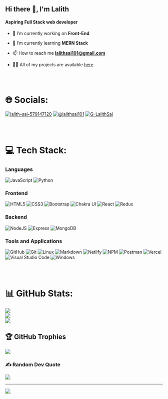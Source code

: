 ## Hi there 👋, I'm Lalith

#### Aspiring Full Stack web developer

- 🔭 I’m currently working on **Front-End**

- 🌱 I’m currently learning **MERN Stack**

- 📫 How to reach me **lalithsai101@gmail.com**

- 👨‍💻 All of my projects are available [here](https://lalith-sai-portfolio.vercel.app/)

<br/>
<br/>

# 🌐 Socials:

<p align="left">
<a href="https://linkedin.com/in/lalith-sai-579147120" target="_blank"><img src="https://img.shields.io/badge/LinkedIn-1D87DA?style=for-the-badge&logo=linkedin" alt="lalith-sai-579147120" /></a>
<a href="https://hashnode.com/@lalithsai101" target="_blank"><img src="https://img.shields.io/badge/Hashnode-111111?style=for-the-badge&logo=hashnode" alt="@lalithsai101"/></a>
<a href="https://leetcode.com/G-LalithSai/" target="_blank"><img src="https://img.shields.io/badge/LeetCode-111111?style=for-the-badge&logo=leetcode" alt="G-LalithSai" /></a>
</p>

<br/>
<br/>

# 💻 Tech Stack:

### Languages

![JavaScript](https://img.shields.io/badge/Javascript-FFEB3B?style=for-the-badge&logo=javascript&logoColor=FFFFFF)
![Python](https://img.shields.io/badge/python-3670A0?style=for-the-badge&logo=python&logoColor=ffdd54)

### Frontend

![HTML5](https://img.shields.io/badge/html5-%23E34F26.svg?style=for-the-badge&logo=html5&logoColor=white)
![CSS3](https://img.shields.io/badge/css3-%231572B6.svg?style=for-the-badge&logo=css3&logoColor=white)
![Bootstrap](https://img.shields.io/badge/-Bootstrap-5C2D91?style=for-the-badge&logo=bootstrap&logoColor=white)
![Chakra UI](https://img.shields.io/badge/Chakra%20UI-009688?style=for-the-badge&logo=chakraui&logoColor=white)
![React](https://img.shields.io/badge/react-%2320232a.svg?style=for-the-badge&logo=react&logoColor=%2361DAFB)
![Redux](https://img.shields.io/badge/redux-673AB7?style=for-the-badge&logo=redux)

### Backend

![NodeJS](https://img.shields.io/badge/-Node%20js-6EBF20?logo=node.js&logoColor=FFFFFF&style=for-the-badge)
![Express](https://img.shields.io/badge/-EXPRESS%20JS-000000?logo=express&logoColor=FFFFFF&style=for-the-badge)
![MongoDB](https://img.shields.io/badge/-MongoDB-47A248?logo=mongodb&logoColor=004B1E&style=for-the-badge)

### Tools and Applications

![GitHub](https://img.shields.io/badge/-GitHub-000000?style=for-the-badge&logo=github&logoColor=white)
![Git](https://img.shields.io/badge/-Git-F16728?style=for-the-badge&logo=git&logoColor=white)
![Linux](https://img.shields.io/badge/Linux-2196F3?style=for-the-badge&logo=linux)
![Markdown](https://img.shields.io/badge/-Markdown-05122A?style=for-the-badge&logo=markdown)
![Netlify](https://img.shields.io/badge/netlify-%23000000.svg?style=for-the-badge&logo=netlify&logoColor=00C7B7)
![NPM](https://img.shields.io/badge/-NPM-F44336?style=for-the-badge&logo=npm&logoColor=red)
![Postman](https://img.shields.io/badge/Postman-FF6C37?style=for-the-badge&logo=postman&logoColor=white)
![Vercel](https://img.shields.io/badge/vercel-%23000000.svg?style=for-the-badge&logo=vercel&logoColor=white)
![Visual Studio Code](https://img.shields.io/badge/-Visual%20Studio%20Code-007ACC?style=for-the-badge&logo=visual-studio-code)
![Windows](https://img.shields.io/badge/Windows-2196F3?logo=windows&style=for-the-badge)


<br/>
<br/>

# 📊 GitHub Stats:

![](https://github-readme-stats.vercel.app/api?username=G-LalithSai&theme=dark&hide_border=false&include_all_commits=true&count_private=true)<br/>
![](https://github-readme-streak-stats.herokuapp.com/?user=G-LalithSai&theme=dark&hide_border=false)<br/>
![](https://github-readme-stats.vercel.app/api/top-langs/?username=G-LalithSai&theme=dark&hide_border=false&include_all_commits=true&count_private=true&layout=compact)

## 🏆 GitHub Trophies

![](https://github-profile-trophy.vercel.app/?username=G-LalithSai&theme=onedark&no-frame=false&no-bg=false&margin-w=4)

### ✍️ Random Dev Quote

![](https://quotes-github-readme.vercel.app/api?type=horizontal&theme=radical)

---

[![](https://visitcount.itsvg.in/api?id=G-LalithSai&icon=3&color=8)](https://visitcount.itsvg.in)
